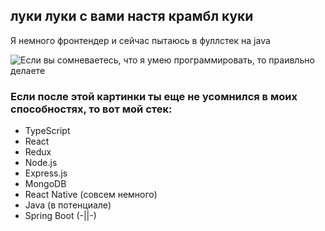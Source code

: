 ## луки луки с вами настя крамбл куки

Я немного фронтендер и сейчас пытаюсь в фуллстек на java

![Если вы сомневаетесь, что я умею программировать, то праивльно делаете](https://i.pinimg.com/736x/70/5f/7e/705f7ee66511a80e194d5de9c9ccc820.jpg)

### Если после этой картинки ты еще не усомнился в моих способностях, то вот мой стек:
- TypeScript
- React
- Redux
- Node.js
- Express.js
- MongoDB
- React Native (совсем немного)
- Java (в потенциале)
- Spring Boot (-||-)
